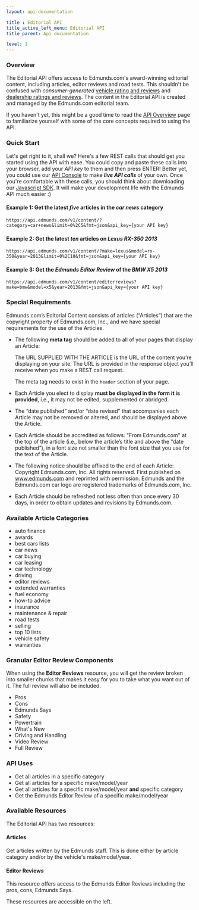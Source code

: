 ```yaml
---
layout: api-documentation

title : Editorial API
title_active_left_menu: Editorial API
title_parent: Api documentation

level: 1
---
```


### Overview

The Editorial API offers access to Edmunds.com's award-winning editorial content, including articles, editor reviews and road tests. This shouldn't be confused with *consumer-generated* [vehicle rating and reviews](/api-documentation/vehicle/ratings_and_reviews/v1/) and [dealership ratings and reviews](/api-documentation/dealer/ratings_and_reviews/v1/). The content in the Editorial API is created and managed by the Edmunds.com editorial team.

If you haven't yet, this might be a good time to read the [API Overview](/api-documentation/overview/) page to familiarize yourself with some of the core concepts required to using the API.

### Quick Start

Let's get right to it, shall we? Here's a few REST calls that should get you started using the API with ease. You could copy and paste these calls into your browser, add your *API key* to them and then press ENTER! Better yet, you could use our [API Console](http://edmunds.mashery.com/io-docs) to make ***live API calls*** of your own. Once you're comfortable with these calls, you should think about downloading our [Javascript SDK](https://github.com/EdmundsAPI/sdk-javascript). It will make your development life with the Edmunds API much easier :)

#### Example 1: Get the latest *five* articles in the ***car news*** category

	https://api.edmunds.com/v1/content/?category=car+news&limit=0%2C5&fmt=json&api_key={your API key}

#### Example 2: Get the latest *ten* articles on ***Lexus RX-350 2013***

	https://api.edmunds.com/v1/content/?make=lexus&model=rx-350&year=2013&limit=0%2C10&fmt=json&api_key={your API key}

#### Example 3: Get the *Edmunds Editor Review* of the ***BMW X5 2013***

	https://api.edmunds.com/v1/content/editorreviews?make=bmw&model=x5&year=2013&fmt=json&api_key={your API key}

### Special Requirements

Edmunds.com’s Editorial Content consists of articles (“Articles”) that are the copyright property of Edmunds.com, Inc., and we have special requirements for the use of the Articles.

* The following **meta tag** should be added to all of your pages that display an Article:

    <code><link href="/URL SUPPLIED WITH THE ARTICLE" rel="canonical" /></code>

    The URL SUPPLIED WITH THE ARTICLE is the URL of the content you’re displaying on your site. The URL is provided in the response object you’ll receive when you make a REST call request.

    The meta tag needs to exist in the <code>header</code> section of your page.
 
* Each Article you elect to display **must be displayed in the form it is provided**, i.e., it may not be edited, supplemented or abridged.
 
* The “date published” and/or “date revised” that accompanies each Article may not be removed or altered, and should be displayed above the Article.

* Each Article should be accredited as follows: "From Edmunds.com" at the top of the article (i.e., below the article’s title and above the “date published”), in a font size not smaller than the font size that you use for the text of the Article.

* The following notice should be affixed to the end of each Article: Copyright Edmunds.com, Inc. All rights reserved. First published on www.edmunds.com and reprinted with permission. Edmunds and the Edmunds.com car logo are registered trademarks of Edmunds.com, Inc.

* Each Article should be refreshed not less often than once every 30 days, in order to obtain updates and revisions by Edmunds.com.


### Available Article Categories

* auto finance
* awards
* best cars lists
* car news
* car buying
* car leasing
* car technology
* driving
* editor reviews
* extended warranties
* fuel economy
* how-to advice
* insurance
* maintenance & repair
* road tests
* selling
* top 10 lists
* vehicle safety
* warranties

### Granular Editor Review Components

When using the **Editor Reviews** resource, you will get the review broken into smaller chunks that makes it easy for you to take what you want out of it. The full review will also be included.

* Pros
* Cons
* Edmunds Says
* Safety
* Powertrain
* What's New
* Driving and Handling
* Video Review
* Full Review


### API Uses

* Get all articles in a specific category
* Get all articles for a specific make/model/year
* Get all articles for a specific make/model/year **and** specific category
* Get the Edmunds Editor Review of a specific make/model/year

### Available Resources

The Editorial API has two resources:

#### Articles

Get articles written by the Edmunds staff. This is done either by article category and/or by the vehicle's make/model/year.

#### Editor Reviews

This resource offers access to the Edmunds Editor Reviews including the pros, cons, Edmunds Says.

These resources are accessible on the left.